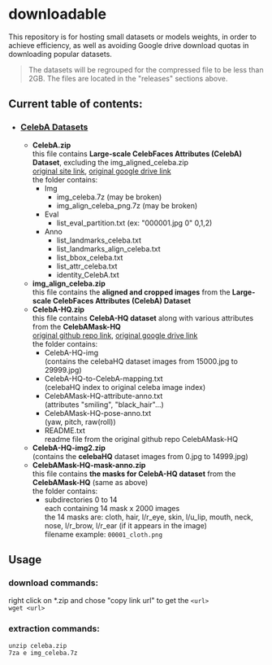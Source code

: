 # downloadable

This repository is for hosting small datasets or models weights, in order to achieve efficiency, as well as avoiding Google drive download quotas in downloading popular datasets.
> The datasets will be regrouped for the compressed file to be less than 2GB. The files are located in the "releases" sections above.

## Current table of contents:

- ### [CelebA Datasets](https://github.com/jimmy-academia/downloadable/releases/tag/dset.celeba)
    - <b>CelebA.zip</b><br>this file contains <b>Large-scale CelebFaces Attributes (CelebA) Dataset</b>, excluding the img_aligned_celeba.zip<br>[original site link](http://mmlab.ie.cuhk.edu.hk/projects/CelebA.html), [original google drive link](https://drive.google.com/drive/folders/1lENOECdd-8is7RnVSGOrlCdamYJ8hyhd)<br>the folder contains:
        - Img
            - img_celeba.7z (may be broken)
            - img_align_celeba_png.7z (may be broken)
        - Eval
            - list_eval_partition.txt (ex: "000001.jpg 0" 0,1,2)
        - Anno
            - list_landmarks_celeba.txt
            - list_landmarks_align_celeba.txt
            - list_bbox_celeba.txt
            - list_attr_celeba.txt
            - identity_CelebA.txt
    - <b>img_align_celeba.zip</b><br>this file contains the <b>aligned and cropped images</b> from the <b>Large-scale CelebFaces Attributes (CelebA) Dataset</b>
    - <b>CelebA-HQ.zip</b><br>this file contains <b>CelebA-HQ dataset</b> along with various attributes from the <b>CelebAMask-HQ</b><br>[original github repo link](https://github.com/switchablenorms/CelebAMask-HQ), [original google drive link](https://drive.google.com/file/d/1badu11NqxGf6qM3PTTooQDJvQbejgbTv/view)<br>the folder contains:
        - CelebA-HQ-img<br>(contains the celebaHQ dataset images from 15000.jpg to 29999.jpg)
        - CelebA-HQ-to-CelebA-mapping.txt<br>(celebaHQ index to original celeba image index)
        - CelebAMask-HQ-attribute-anno.txt<br>(attributes "smiling", "black_hair"...)
        - CelebAMask-HQ-pose-anno.txt<br>(yaw, pitch, raw(roll))
        - README.txt<br>readme file from the original github repo CelebAMask-HQ
    - <b>CelebA-HQ-img2.zip</b><br>(contains the <b>celebaHQ</b> dataset images from 0.jpg to 14999.jpg)
    - <b>CelebAMask-HQ-mask-anno.zip</b><br>this file contains <b>the masks for CelebA-HQ dataset</b> from the <b>CelebAMask-HQ</b> (same as above)<br>the folder contains:
        - subdirectories 0 to 14<br>each containing 14 mask x 2000 images<br>the 14 masks are: cloth, hair, l/r_eye, skin, l/u_lip, mouth, neck, nose, l/r_brow, l/r_ear (if it appears in the image) <br>filename example: `00001_cloth.png`
    


## Usage   
### download commands:   
right click on *.zip and chose "copy link url" to get the `<url>`    
`wget <url>`   

### extraction commands:   
`unzip celeba.zip`   
`7za e img_celeba.7z`   
